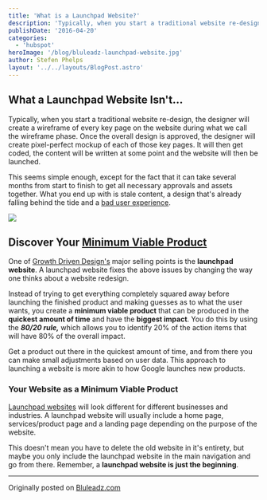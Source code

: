 ```yaml
---
title: 'What is a Launchpad Website?'
description: 'Typically, when you start a traditional website re-design, the designer will create a wireframe of every key page on the website during what we call the wireframe phase. Once the overall design is approved'
publishDate: '2016-04-20'
categories:
  - 'hubspot'
heroImage: '/blog/bluleadz-launchpad-website.jpg'
author: Stefen Phelps
layout: '../../layouts/BlogPost.astro'
---
```


## What a Launchpad Website Isn't...

Typically, when you start a traditional website re-design, the designer will create a wireframe of every key page on the website during what we call the wireframe phase. Once the overall design is approved, the designer will create pixel-perfect mockup of each of those key pages. It will then get coded, the content will be written at some point and the website will then be launched.

This seems simple enough, except for the fact that it can take several months from start to finish to get all necessary approvals and assets together. What you end up with is stale content, a design that's already falling behind the tide and a [bad user experience](http://www.bluleadz.com/blog/why-are-people-leaving-your-website).

![](/blog/bluleadz-launchpad-website.jpg)

## Discover Your [**Minimum Viable Product**](https://en.wikipedia.org/wiki/Minimum_viable_product)

One of [Growth Driven Design's](http://www.bluleadz.com/blog/slideshare-your-website-design-is-ripping-you-off-and-you-dont-even-know-it) major selling points is the **launchpad website**. A launchpad website fixes the above issues by changing the way one thinks about a website redesign.

Instead of trying to get everything completely squared away before launching the finished product and making guesses as to what the user wants, you create a **minimum viable product** that can be produced in the **quickest amount of time** and have the **biggest impact**. You do this by using the _**80/20 rule,**_ which allows you to identify 20% of the action items that will have 80% of the overall impact.

Get a product out there in the quickest amount of time, and from there you can make small adjustments based on user data. This approach to launching a website is more akin to how Google launches new products.

### Your Website as a Minimum Viable Product

[Launchpad websites](http://www.bluleadz.com/blog/how-to-build-a-launch-pad-website-using-growth-driven-design) will look different for different businesses and industries. A launchpad website will usually include a home page, services/product page and a landing page depending on the purpose of the website.

This doesn't mean you have to delete the old website in it's entirety, but maybe you only include the launchpad website in the main navigation and go from there. Remember, a **launchpad website is just the beginning**.

---

Originally posted on [Bluleadz.com](http://www.bluleadz.com/blog/what-is-a-launchpad-website)
